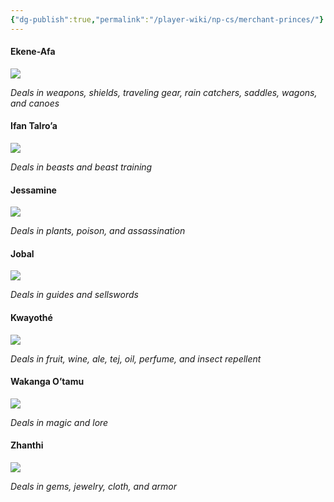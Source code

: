 ```yaml
---
{"dg-publish":true,"permalink":"/player-wiki/np-cs/merchant-princes/"}
---
```


#### Ekene-Afa

[![](https://www.dndbeyond.com/attachments/thumbnails/2/845/300/348/0203.png)](https://www.dndbeyond.com/attachments/2/845/0203.png)

_Deals in weapons, shields, traveling gear, rain catchers, saddles, wagons, and canoes_

#### [](https://www.dndbeyond.com/sources/dnd/toa/port-nyanzaru#IfanTalroa)Ifan Talro’a

[![](https://www.dndbeyond.com/attachments/thumbnails/2/856/300/357/0204.png)](https://www.dndbeyond.com/attachments/2/856/0204.png)

_Deals in beasts and beast training_

#### [](https://www.dndbeyond.com/sources/dnd/toa/port-nyanzaru#Jessamine)Jessamine

[![](https://www.dndbeyond.com/attachments/thumbnails/2/847/300/428/0205.png)](https://www.dndbeyond.com/attachments/2/847/0205.png)

_Deals in plants, poison, and assassination_

#### [](https://www.dndbeyond.com/sources/dnd/toa/port-nyanzaru#Jobal)Jobal

[![](https://www.dndbeyond.com/attachments/thumbnails/2/848/280/362/0206.png)](https://www.dndbeyond.com/attachments/2/848/0206.png)

_Deals in guides and sellswords_

#### [](https://www.dndbeyond.com/sources/dnd/toa/port-nyanzaru#Kwayoth)Kwayothé

[![](https://www.dndbeyond.com/attachments/thumbnails/2/849/300/410/0207.png)](https://www.dndbeyond.com/attachments/2/849/0207.png)

_Deals in fruit, wine, ale, tej, oil, perfume, and insect repellent_

#### [](https://www.dndbeyond.com/sources/dnd/toa/port-nyanzaru#WakangaOtamu)Wakanga O’tamu

[![](https://www.dndbeyond.com/attachments/thumbnails/2/850/300/385/0208.png)](https://www.dndbeyond.com/attachments/2/850/0208.png)

_Deals in magic and lore_

#### [](https://www.dndbeyond.com/sources/dnd/toa/port-nyanzaru#Zhanthi)Zhanthi

[![](https://www.dndbeyond.com/attachments/thumbnails/2/851/270/373/0209.png)](https://www.dndbeyond.com/attachments/2/851/0209.png)

_Deals in gems, jewelry, cloth, and armor_